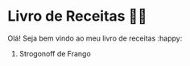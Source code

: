 # Livro de Receitas :woman_cook:

Olá! Seja bem vindo ao meu livro de receitas :happy:

1) Strogonoff de Frango

